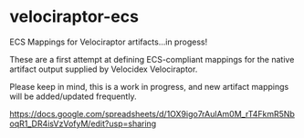 # velociraptor-ecs
ECS Mappings for Velociraptor artifacts...in progess!

These are a first attempt at defining ECS-compliant mappings for the native artifact output supplied by Velocidex Velociraptor.

Please keep in mind, this is a work in progress, and new artifact mappings will be added/updated frequently.

https://docs.google.com/spreadsheets/d/1OX9igo7rAulAm0M_rT4FkmR5NboqR1_DR4isVzVofyM/edit?usp=sharing
